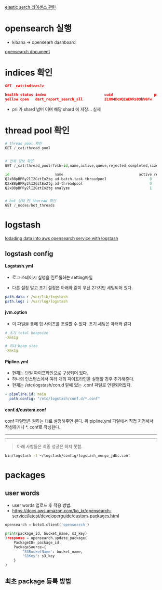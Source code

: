 [elastic serch 라이센스 관련](https://aws.amazon.com/ko/blogs/opensource/stepping-up-for-a-truly-open-source-elasticsearch/)

# opensearch 실행

- kibana -> opensearh dashboard

[opensearch document](https://opensearch.org/docs/latest/clients/logstash/index/)

# indices 확인

```json
GET _cat/indices?v

health status index                           uuid                   pri rep docs.count docs.deleted store.size pri.store.size
yellow open   dart_report_search_all          ZLHN4DcWQIuEWRsD9bV6Fw   5   1       1000            0    246.5mb        246.5mb


```

- pri 가 shard 넘버 이며 해당 shard 에 저장... 실제 

# thread pool 확인 

```py
# thread pool 확인 
GET /_cat/thread_pool


# 전체 정보 확인 
GET /_cat/thread_pool/?v&h=id,name,active,queue,rejected,completed,size,type&pretty

id                     name                                   active rejected completed size type
Q2xBBpBPRy2lI2GztEo2tg ad-batch-task-threadpool                    0        0         0      scaling
Q2xBBpBPRy2lI2GztEo2tg ad-threadpool                               0        0         0      scaling
Q2xBBpBPRy2lI2GztEo2tg analyze                                     1        0      2602    1 fixed


# hot 상태 인 thoread 확인
GET /_nodes/hot_threads

```





# logstash

[lodading data into aws opensearch service with logstash](https://docs.aws.amazon.com/opensearch-service/latest/developerguide/managedomains-logstash.html)



## logstash config



#### Logstash.yml

- 로그 스테이시 실행을 컨트롤하는 setting파일

- 다른 설정 말고 초기 설정은 아래와 같이 우선 2가지만 세팅되어 있다.

```yaml
path.data : /var/lib/logstash
path.logs : /var/log/logstash
```

#### jvm.option

- 이 파일을 통해 힙 사이즈를 조절할 수 있다. 초기 세팅은 아래와 같다

```yaml
# 초기 total heapsize
-Xms1g 

# 최대 heap size
-Xmx1g
```

 

#### Pipline.yml

- 현재는 단일 파이프라인으로 구성되어 있다.
- 하나의 인스턴스에서 여러 개의 파이프라인을 실행할 경우 추가해준다.
- 현재는 /etc/logstash/con.d 밑에 있는 .conf 파일로 연결되어있다.

```yaml
- pipeline.id: main
  path.config: "/etc/logstash/conf.d/*.conf"
```



#### conf.d/custom.conf

conf 파일명은 원하는 대로 설정해주면 된다. 위 pipline.yml 파일에서 직접 지정해서 작성하거나 *. conf로 작성한다.





_ _ _











_ _ _

>  아래 사항들은 최종 성공은 하지 못함. 

```bash
bin/logstash -f ~/logstash/config/logstash_mongo_jdbc.conf
```


# packages
## user words
- user words 업로드 후 적용 방법. 
- https://docs.aws.amazon.com/ko_kr/opensearch-service/latest/developerguide/custom-packages.html
```py
opensearch = boto3.client('opensearch')

print(package_id, bucket_name, s3_key)
3response = opensearch.update_package(
    PackageID= package_id,
    PackageSource={
        'S3BucketName': bucket_name,
        'S3Key': s3_key
    }
)


```

## 최초 package 등록 방법 